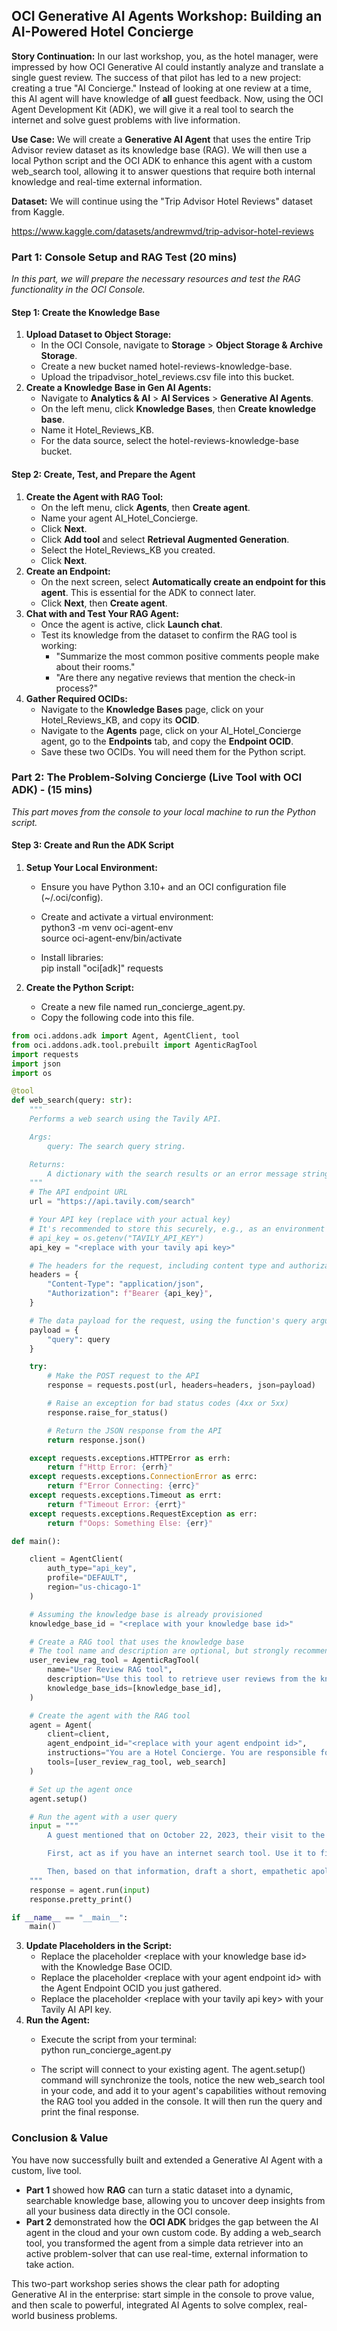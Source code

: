 ## **OCI Generative AI Agents Workshop: Building an AI-Powered Hotel Concierge**

**Story Continuation:** In our last workshop, you, as the hotel manager, were impressed by how OCI Generative AI could instantly analyze and translate a single guest review. The success of that pilot has led to a new project: creating a true "AI Concierge." Instead of looking at one review at a time, this AI agent will have knowledge of **all** guest feedback. Now, using the OCI Agent Development Kit (ADK), we will give it a real tool to search the internet and solve guest problems with live information.

**Use Case:** We will create a **Generative AI Agent** that uses the entire Trip Advisor review dataset as its knowledge base (RAG). We will then use a local Python script and the OCI ADK to enhance this agent with a custom web\_search tool, allowing it to answer questions that require both internal knowledge and real-time external information.

**Dataset:** We will continue using the "Trip Advisor Hotel Reviews" dataset from Kaggle.

https://www.kaggle.com/datasets/andrewmvd/trip-advisor-hotel-reviews

### **Part 1: Console Setup and RAG Test (20 mins)**

*In this part, we will prepare the necessary resources and test the RAG functionality in the OCI Console.*

#### **Step 1: Create the Knowledge Base**

1. **Upload Dataset to Object Storage:**  
   * In the OCI Console, navigate to **Storage** \> **Object Storage & Archive Storage**.  
   * Create a new bucket named hotel-reviews-knowledge-base.  
   * Upload the tripadvisor\_hotel\_reviews.csv file into this bucket.  
2. **Create a Knowledge Base in Gen AI Agents:**  
   * Navigate to **Analytics & AI** \> **AI Services** \> **Generative AI Agents**.  
   * On the left menu, click **Knowledge Bases**, then **Create knowledge base**.  
   * Name it Hotel\_Reviews\_KB.  
   * For the data source, select the hotel-reviews-knowledge-base bucket.

#### **Step 2: Create, Test, and Prepare the Agent**

1. **Create the Agent with RAG Tool:**  
   * On the left menu, click **Agents**, then **Create agent**.  
   * Name your agent AI\_Hotel\_Concierge.  
   * Click **Next**.  
   * Click **Add tool** and select **Retrieval Augmented Generation**.  
   * Select the Hotel\_Reviews\_KB you created.  
   * Click **Next**.  
2. **Create an Endpoint:**  
   * On the next screen, select **Automatically create an endpoint for this agent**. This is essential for the ADK to connect later.  
   * Click **Next**, then **Create agent**.  
3. **Chat with and Test Your RAG Agent:**  
   * Once the agent is active, click **Launch chat**.  
   * Test its knowledge from the dataset to confirm the RAG tool is working:  
     * "Summarize the most common positive comments people make about their rooms."  
     * "Are there any negative reviews that mention the check-in process?"  
4. **Gather Required OCIDs:**  
   * Navigate to the **Knowledge Bases** page, click on your Hotel\_Reviews\_KB, and copy its **OCID**.  
   * Navigate to the **Agents** page, click on your AI\_Hotel\_Concierge agent, go to the **Endpoints** tab, and copy the **Endpoint OCID**.  
   * Save these two OCIDs. You will need them for the Python script.

### **Part 2: The Problem-Solving Concierge (Live Tool with OCI ADK) \- (15 mins)**

*This part moves from the console to your local machine to run the Python script.*

#### **Step 3: Create and Run the ADK Script**

1. **Setup Your Local Environment:**  
   * Ensure you have Python 3.10+ and an OCI configuration file (\~/.oci/config).  
   * Create and activate a virtual environment:  
     python3 \-m venv oci-agent-env  
     source oci-agent-env/bin/activate

   * Install libraries:  
     pip install "oci\[adk\]" requests

2. **Create the Python Script:**  
   * Create a new file named run\_concierge\_agent.py.  
   * Copy the following code into this file.

```python
from oci.addons.adk import Agent, AgentClient, tool
from oci.addons.adk.tool.prebuilt import AgenticRagTool
import requests
import json
import os

@tool
def web_search(query: str):
    """
    Performs a web search using the Tavily API.

    Args:
        query: The search query string.

    Returns:
        A dictionary with the search results or an error message string.
    """
    # The API endpoint URL
    url = "https://api.tavily.com/search"

    # Your API key (replace with your actual key)
    # It's recommended to store this securely, e.g., as an environment variable
    # api_key = os.getenv("TAVILY_API_KEY") 
    api_key = "<replace with your tavily api key>" 

    # The headers for the request, including content type and authorization
    headers = {
        "Content-Type": "application/json",
        "Authorization": f"Bearer {api_key}",
    }

    # The data payload for the request, using the function's query argument
    payload = {
        "query": query
    }

    try:
        # Make the POST request to the API
        response = requests.post(url, headers=headers, json=payload)

        # Raise an exception for bad status codes (4xx or 5xx)
        response.raise_for_status() 

        # Return the JSON response from the API
        return response.json()

    except requests.exceptions.HTTPError as errh:
        return f"Http Error: {errh}"
    except requests.exceptions.ConnectionError as errc:
        return f"Error Connecting: {errc}"
    except requests.exceptions.Timeout as errt:
        return f"Timeout Error: {errt}"
    except requests.exceptions.RequestException as err:
        return f"Oops: Something Else: {err}"

def main():

    client = AgentClient(
        auth_type="api_key",
        profile="DEFAULT",
        region="us-chicago-1"
    )

    # Assuming the knowledge base is already provisioned
    knowledge_base_id = "<replace with your knowledge base id>"

    # Create a RAG tool that uses the knowledge base
    # The tool name and description are optional, but strongly recommended for LLM to understand the tool.
    user_review_rag_tool = AgenticRagTool(
        name="User Review RAG tool",
        description="Use this tool to retrieve user reviews from the knowledge base.",
        knowledge_base_ids=[knowledge_base_id],
    )

    # Create the agent with the RAG tool
    agent = Agent(
        client=client,
        agent_endpoint_id="<replace with your agent endpoint id>",
        instructions="You are a Hotel Concierge. You are responsible for analyzing and responding to user reviews.",
        tools=[user_review_rag_tool, web_search]
    )

    # Set up the agent once
    agent.setup()

    # Run the agent with a user query
    input = """
        A guest mentioned that on October 22, 2023, their visit to the London property was disrupted by a marathon. I need to draft an apology.

        First, act as if you have an internet search tool. Use it to find out which marathon was happening in London on that date.

        Then, based on that information, draft a short, empathetic apology email to the guest.
    """
    response = agent.run(input)
    response.pretty_print()

if __name__ == "__main__":
    main()
```
3. **Update Placeholders in the Script:**  
   * Replace the placeholder \<replace with your knowledge base id\> with the Knowledge Base OCID.  
   * Replace the placeholder \<replace with your agent endpoint id\> with the Agent Endpoint OCID you just gathered.  
   * Replace the placeholder \<replace with your tavily api key\> with your Tavily AI API key.  
4. **Run the Agent:**  
   * Execute the script from your terminal:  
     python run\_concierge\_agent.py

   * The script will connect to your existing agent. The agent.setup() command will synchronize the tools, notice the new web\_search tool in your code, and add it to your agent's capabilities without removing the RAG tool you added in the console. It will then run the query and print the final response.

### **Conclusion & Value**

You have now successfully built and extended a Generative AI Agent with a custom, live tool.

* **Part 1** showed how **RAG** can turn a static dataset into a dynamic, searchable knowledge base, allowing you to uncover deep insights from all your business data directly in the OCI console.  
* **Part 2** demonstrated how the **OCI ADK** bridges the gap between the AI agent in the cloud and your own custom code. By adding a web\_search tool, you transformed the agent from a simple data retriever into an active problem-solver that can use real-time, external information to take action.

This two-part workshop series shows the clear path for adopting Generative AI in the enterprise: start simple in the console to prove value, and then scale to powerful, integrated AI Agents to solve complex, real-world business problems.

